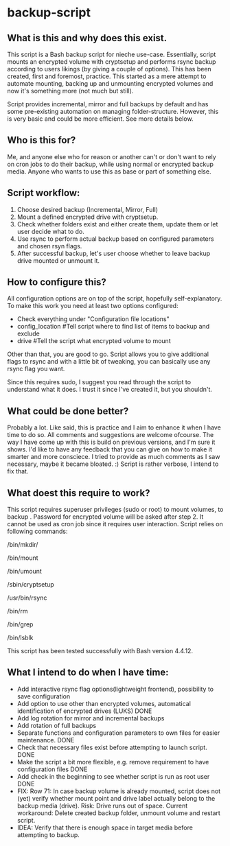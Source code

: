 # backup-script

## What is this and why does this exist.

This script is a Bash backup script for nieche use-case. Essentially, script mounts an encrypted volume with cryptsetup and performs rsync backup according to users likings (by giving a couple of options). This has been created, first and foremost, practice. This started as a mere attempt to automate mounting, backing up and unmounting encrypted volumes and now it's something more (not much but still). 

Script provides incremental, mirror and full backups by default and has some pre-existing automation on managing folder-structure. However, this is very basic and could be more efficient. See more details below.

## Who is this for?

Me, and anyone else who for reason or another can't or don't want to rely on cron jobs to do their backup, while using normal or encrypted backup media. Anyone who wants to use this as base or part of something else. 

## Script workflow: 

1. Choose desired backup (Incremental, Mirror, Full)
2. Mount a defined encrypted drive with cryptsetup.
3. Check whether folders exist and either create them, update them or let user decide what to do.
4. Use rsync to perform actual backup based on configured parameters and chosen rsyn flags.
5. After successful backup, let's user choose whether to leave backup drive mounted or unmount it. 

## How to configure this?

All configuration options are on top of the script, hopefully self-explanatory. To make this work you need at least two options configured:
- Check everything under "Configuration file locations"
- config_location #Tell script where to find list of items to backup and exclude
- drive #Tell the script what encrypted volume to mount

Other than that, you are good to go. Script allows you to give additional flags to rsync and with a little bit of tweaking, you can basically use any rsync flag you want.

Since this requires sudo, I suggest you read through the script to understand what it does. I trust it since I've created it, but you shouldn't. 

## What could be done better?

Probably a lot. Like said, this is practice and I aim to enhance it when I have time to do so. All comments and suggestions are welcome ofcourse. The way I have come up with this is build on previous versions, and I'm sure it shows. I'd like to have any feedback that you can give on how to make it smarter and more consciece. I tried to provide as much comments as I saw necessary, maybe it became bloated. :) Script is rather verbose, I intend to fix that. 




## What doest this require to work?
This script requires superuser privileges (sudo or root) to mount volumes, to backup . Password for encrypted volume will be asked after step 2. It cannot be used as cron job since it requires user interaction. 
Script relies on following commands: 

/bin/mkdir/

/bin/mount

/bin/umount

/sbin/cryptsetup

/usr/bin/rsync

/bin/rm

/bin/grep

/bin/lsblk

This script has been tested successfully with Bash version 4.4.12.


## What I intend to do when I have time:

- Add interactive rsync flag options(lightweight frontend), possibility to save configuration
- Add option to use other than encrypted volumes, automatical identification of encrypted drives (LUKS) DONE
- Add log rotation for mirror and incremental backups 
- Add rotation of full backups 
- Separate functions and configuration parameters to own files for easier maintenance. DONE
- Check that necessary files exist before attempting to launch script. DONE
- Make the script a bit more flexible, e.g. remove requirement to have configuration files DONE
- Add check in the beginning to see whether script is run as root user DONE
- FIX: Row 71: In case backup volume is already mounted, script does not (yet) verify whether mount point and drive label actually belong to the backup media (drive). Risk: Drive runs out of space. Current workaround: Delete created backup folder, unmount volume and restart script. 
- IDEA: Verify that there is enough space in target media before attempting to backup. 
